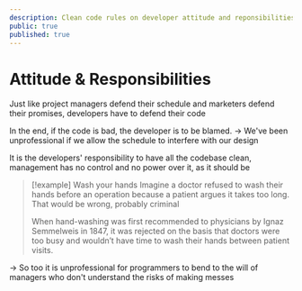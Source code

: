```yaml
---
description: Clean code rules on developer attitude and reponsibilities
public: true
published: true
---
```


# Attitude & Responsibilities

Just like project managers defend their schedule and marketers defend their promises, developers have to defend their code

In the end, if the code is bad, the developer is to be blamed. 
-> We've been unprofessional if we allow the schedule to interfere with our design

It is the developers' responsibility to have all the codebase clean, management has no control and no power over it, as it should be

> [!example] Wash your hands
> Imagine a doctor refused to wash their hands before an operation because a patient argues it takes too long. That would be wrong, probably criminal
>   
> When hand-washing was first recommended to physicians by Ignaz Semmelweis in 1847, it was rejected on the basis that doctors were too busy and wouldn’t have time to wash their hands between patient visits.

-> So too it is unprofessional for programmers to bend to the will of managers who don't understand the risks of making messes